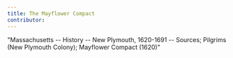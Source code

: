 ```yaml
---
title: The Mayflower Compact
contributor: 
---
```


"Massachusetts -- History -- New Plymouth, 1620-1691 -- Sources; Pilgrims (New Plymouth Colony); Mayflower Compact (1620)"
